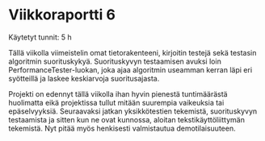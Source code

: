 # Viikkoraportti 6

Käytetyt tunnit: 5 h

Tällä viikolla viimeistelin omat tietorakenteeni, kirjoitin testejä sekä testasin algoritmin suorituskykyä. Suorituskyvyn testaamisen 
avuksi loin PerformanceTester-luokan, joka ajaa algoritmin useamman kerran läpi eri syötteillä ja laskee keskiarvoja suoritusajasta.


Projekti on edennyt tällä viikolla ihan hyvin pienestä tuntimäärästä huolimatta eikä projektissa tullut mitään suurempia vaikeuksia 
tai epäselvyyksiä. Seuraavaksi jatkan yksikkötestien tekemistä, suorituskyvyn testaamista ja sitten kun ne ovat kunnossa, aloitan 
tekstikäyttöliittymän tekemistä. Nyt pitää myös henkisesti valmistautua demotilaisuuteen.
